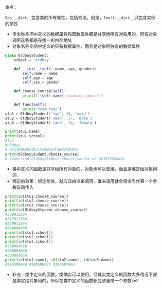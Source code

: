 重点：

`Foo.__dict__`包含类的所有属性，包括方法，但是，`Foo().__dict__`只包含实例的属性

- 类名称空间中定义的数据属性和函数属性都是共享给所有对象用的，所有对象调用这些都是在统一的内存地址
- 对象名称空间中定义的只有数据属性，而且是对象所独有的数据属性

```python
class OldboyStudent:
    school = 'oldboy'

    def __init__(self, name, age, gender):
        self.name = name
        self.age = age
        self.sex = gender

    def choose_course(self):
        print(f'{self.name} choosing course')

    def func(self):
        print('from func')
stu1 = OldboyStudent('lqz', 18, 'male')
stu2 = OldboyStudent('sean', 17, 'male')
stu3 = OldboyStudent('tank', 19, 'female')

print(stu1.name)
print(stu1.school)
#lqz
#oldboy
# 可以直接通过类点方法输出方法的内存地址
print(OldboyStudent.choose_course)
# <function OldboyStudent.choose_course at 0x10558e840>

```

- 类中定义的函数是共享给所有对象的，对象也可以使用，而且是绑定给对象用的，
- 绑定的效果：绑定给谁，就应该由谁来调用，谁来调用就会将谁当作第一个参数自动传入

```python
print(id(stu1.choose_course))
print(id(stu2.choose_course))
print(id(stu3.choose_course))
print(id(OldboyStudent.choose_course))
4379911304
4379911304
4379911304
4384680000
print(id(stu1.school))
print(id(stu2.school))
print(id(stu3.school))
4380883688
4380883688
4380883688
print(id(stu1.name), id(stu2.name), id(stu3.name))
4384509600 4384506072 4384507864

```

- 补充：类中定义的函数，类确实可以使用，但其实类定义的函数大多情况下都是绑定给对象用的，所以在类中定义的函数都应该自带一个参数self